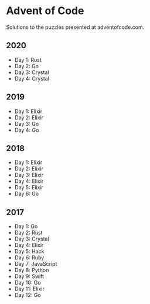 # Advent of Code

Solutions to the puzzles presented at adventofcode.com.

## 2020
* Day 1: Rust
* Day 2: Go
* Day 3: Crystal
* Day 4: Crystal

## 2019
* Day 1: Elixir
* Day 2: Elixir
* Day 3: Go
* Day 4: Go

## 2018
* Day 1: Elixir
* Day 2: Elixir
* Day 3: Elixir
* Day 4: Elixir
* Day 5: Elixir
* Day 6: Go

## 2017
* Day 1: Go
* Day 2: Rust
* Day 3: Crystal
* Day 4: Elixir
* Day 5: Hack
* Day 6: Ruby
* Day 7: JavaScript
* Day 8: Python
* Day 9: Swift
* Day 10: Go
* Day 11: Elixir
* Day 12: Go